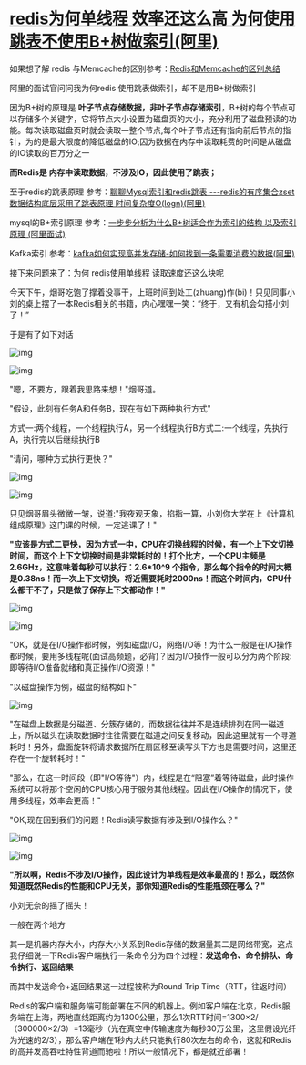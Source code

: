 # [redis为何单线程 效率还这么高 为何使用跳表不使用B+树做索引(阿里)](https://www.cnblogs.com/aspirant/p/11704530.html)

如果想了解 redis 与Memcache的区别参考：[Redis和Memcache的区别总结](https://www.cnblogs.com/aspirant/p/8883871.html)

阿里的面试官问问我为何redis 使用跳表做索引，却不是用B+树做索引

因为B+树的原理是 **叶子节点存储数据，非叶子节点存储索引**，B+树的每个节点可以存储多个关键字，它将节点大小设置为磁盘页的大小，充分利用了磁盘预读的功能。每次读取磁盘页时就会读取一整个节点,每个叶子节点还有指向前后节点的指针，为的是最大限度的降低磁盘的IO;因为数据在内存中读取耗费的时间是从磁盘的IO读取的百万分之一

**而Redis是 内存中读取数据，不涉及IO，因此使用了跳表；** 

至于redis的跳表原理 参考：[聊聊Mysql索引和redis跳表 ---redis的有序集合zset数据结构底层采用了跳表原理 时间复杂度O(logn)(阿里)](https://www.cnblogs.com/aspirant/p/11475295.html)

mysql的B+索引原理 参考：[一步步分析为什么B+树适合作为索引的结构 以及索引原理 (阿里面试)](https://www.cnblogs.com/aspirant/p/9214485.html)

Kafka索引 参考：[kafka如何实现高并发存储-如何找到一条需要消费的数据(阿里)](https://www.cnblogs.com/aspirant/p/11481332.html)

接下来问题来了：为何 redis使用单线程 读取速度还这么块呢

今天下午，烟哥吃饱了撑着没事干，上班时间到处工(zhuang)作(bi)！只见同事小刘的桌上摆了一本Redis相关的书籍，内心嘿嘿一笑：“终于，又有机会勾搭小刘了！”

于是有了如下对话

![img](../source/img/0b46f21fbe096b63b2ccbd93ad720c40e9f8ace6.jpeg)

![img](../source/img/137084-20191019171950881-1661911422.png)

 

 

"嗯，不要方，跟着我思路来想！"烟哥道。

"假设，此刻有任务A和任务B，现在有如下两种执行方式"

方式一:两个线程，一个线程执行A，另一个线程执行B方式二:一个线程，先执行A，执行完以后继续执行B

"请问，哪种方式执行更快？"

![img](../source/img/cefc1e178a82b901e7dddda9d3cc22733812effa.jpeg)

![img](../source/img/137084-20191019172009827-442838766.png)

 

 

只见烟哥眉头微微一皱，说道:"我夜观天象，掐指一算，小刘你大学在上《计算机组成原理》这门课的时候，一定逃课了！"

**"应该是方式二更快，因为方式一中，CPU在切换线程的时候，有一个上下文切换时间，而这个上下文切换时间是非常耗时的！打个比方，一个CPU主频是 2.6GHz，这意味着每秒可以执行：2.6*10^9 个指令，那么每个指令的时间大概是0.38ns！而一次上下文切换，将近需要耗时2000ns！而这个时间内，CPU什么都干不了，只是做了保存上下文都动作！"**

![img](../source/img/d788d43f8794a4c2fc66f788aeb590d1ac6e3995.jpeg)

![img](../source/img/137084-20191019172026734-354316233.png)

 

 

"OK，就是在I/O操作都时候，例如磁盘I/O，网络I/O等！为什么一般是在I/O操作都时候，要用多线程呢(面试高频题，必背)？因为I/O操作一般可以分为两个阶段:即等待I/O准备就绪和真正操作I/O资源！"

"以磁盘操作为例，磁盘的结构如下"

![img](../source/img/137084-20191019171921444-1041761526.png)

 

 

"在磁盘上数据是分磁道、分簇存储的，而数据往往并不是连续排列在同一磁道上，所以磁头在读取数据时往往需要在磁道之间反复移动，因此这里就有一个寻道耗时！另外，盘面旋转将请求数据所在扇区移至读写头下方也是需要时间，这里还存在一个旋转耗时！"

"那么，在这一时间段（即"I/O等待"）内，线程是在“阻塞”着等待磁盘，此时操作系统可以将那个空闲的CPU核心用于服务其他线程。因此在I/O操作的情况下，使用多线程，效率会更高！"

"OK,现在回到我们的问题！Redis读写数据有涉及到I/O操作么？"

![img](../source/img/0824ab18972bd4075060b7c1dbc815550fb30928.jpeg)

![img](../source/img/137084-20191019172100802-1856452746.png)

 

 

**"所以啊，Redis不涉及I/O操作，因此设计为单线程是效率最高的！那么，既然你知道既然Redis的性能和CPU无关，那你知道Redis的性能瓶颈在哪么？"**

小刘无奈的摇了摇头！

一般在两个地方

其一是机器内存大小，内存大小关系到Redis存储的数据量其二是网络带宽，这点我仔细说一下Redis客户端执行一条命令分为四个过程：**发送命令、命令排队、命令执行、返回结果**

而其中发送命令+返回结果这一过程被称为Round Trip Time（RTT，往返时间）

Redis的客户端和服务端可能部署在不同的机器上。例如客户端在北京，Redis服务端在上海，两地直线距离约为1300公里，那么1次RTT时间=1300×2/（300000×2/3）=13毫秒（光在真空中传输速度为每秒30万公里，这里假设光纤为光速的2/3），那么客户端在1秒内大约只能执行80次左右的命令，这就和Redis的高并发高吞吐特性背道而驰啦！所以一般情况下，都是就近部署！